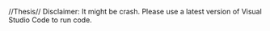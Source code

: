 //Thesis//
Disclaimer: It might be crash. Please use a latest version of Visual Studio Code to run code. 
